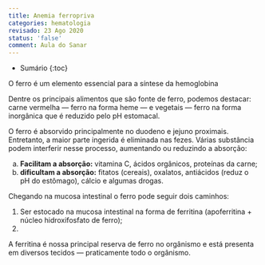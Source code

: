 ```yaml
---
title: Anemia ferropriva
categories: hematologia
revisado: 23 Ago 2020
status: 'false'
comment: Aula do Sanar
---
```


* Sumário
{:toc}

O ferro é um elemento essencial para a síntese da hemoglobina

Dentre os principais alimentos que são fonte de ferro, podemos destacar: carne vermelha — ferro na forma heme — e vegetais — ferro na forma inorgânica que é reduzido pelo pH estomacal.

O ferro é absorvido principalmente no duodeno e jejuno proximais. Entretanto, a maior parte ingerida é eliminada nas fezes. Várias substância podem interferir nesse processo, aumentando ou reduzindo a absorção:

<ol type='a'>
    <li><b>Facilitam a absorção:</b> vitamina C, ácidos orgânicos, proteínas da carne;</li>
    <li><b>dificultam a absorção:</b> fitatos (cereais), oxalatos, antiácidos (reduz o pH do estômago), cálcio e algumas drogas.</li>
</ol>

Chegando na mucosa intestinal o ferro pode seguir dois caminhos:

1. Ser estocado na mucosa intestinal na forma de ferritina (apoferritina + núcleo hidroxifosfato de ferro);
2. 


A ferritina é nossa principal reserva de ferro no orgânismo e está presenta em diversos tecidos — praticamente todo o orgânismo.